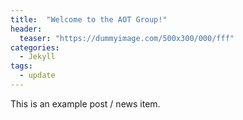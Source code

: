 ```yaml
---
title:  "Welcome to the AOT Group!"
header:
  teaser: "https://dummyimage.com/500x300/000/fff"
categories: 
  - Jekyll
tags:
  - update
---
```


This is an example post / news item.